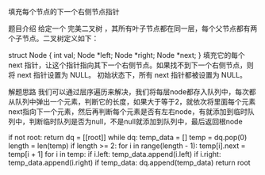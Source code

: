 填充每个节点的下一个右侧节点指针

题目介绍
给定一个 完美二叉树 ，其所有叶子节点都在同一层，每个父节点都有两个子节点。二叉树定义如下：

struct Node {
  int val;
  Node *left;
  Node *right;
  Node *next;
}
填充它的每个 next 指针，让这个指针指向其下一个右侧节点。如果找不到下一个右侧节点，则将 next 指针设置为 NULL。
初始状态下，所有 next 指针都被设置为 NULL。

解题思路
我们可以通过层序遍历来解决，我们将每层node都存入队列中，每次都从队列中弹出一个元素，判断它的长度，如果大于等于2，就依次将里面每个元素next指向下一个元素，然后再判断每个元素是否有左右node，有就添加到临时队列中，判断临时队列是否为null，不是null就添加到队列中，最后返回根node

if not root:
	return
dq = [[root]]
while dq:
	temp_data = []
	temp = dq.pop(0)
	length = len(temp)
	if length >= 2:
		for i in range(length - 1):
			temp[i].next = temp[i + 1]
	for i in temp:
		if i.left:
			temp_data.append(i.left)
		if i.right:
			temp_data.append(i.right)
	if temp_data:
		dq.append(temp_data)
return root

